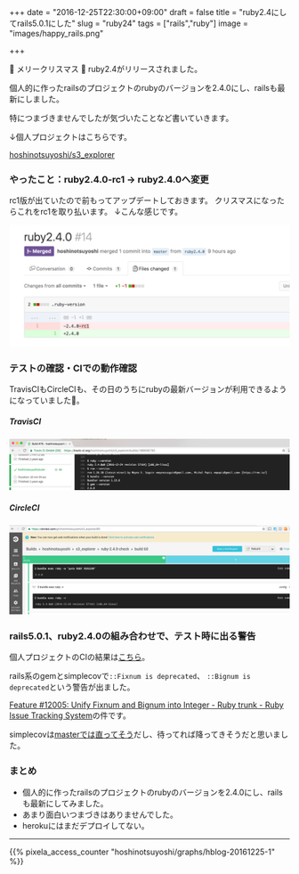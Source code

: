 +++
date = "2016-12-25T22:30:00+09:00"
draft = false
title = "ruby2.4にしてrails5.0.1にした"
slug = "ruby24"
tags = ["rails","ruby"]
image = "images/happy_rails.png"

+++

🎄 メリークリスマス 🎅
ruby2.4がリリースされました。

<!--more-->

個人的に作ったrailsのプロジェクトのrubyのバージョンを2.4.0にし、railsも最新にしました。

特につまづきませんでしたが気づいたことなど書いていきます。

↓個人プロジェクトはこちらです。

<a class="embedly-card" href="https://github.com/hoshinotsuyoshi/s3_explorer">hoshinotsuyoshi/s3_explorer</a>
<script async src="//cdn.embedly.com/widgets/platform.js" charset="UTF-8"></script>

### やったこと：ruby2.4.0-rc1 -> ruby2.4.0へ変更

rc1版が出ていたので前もってアップデートしておきます。
クリスマスになったらこれをrc1を取り払います。
↓こんな感じです。

<img alt="github ruby24" src="/images/ruby24_github.png">

### テストの確認・CIでの動作確認

TravisCIもCircleCIも、その日のうちにrubyの最新バージョンが利用できるようになっていました💪。

##### TravisCI

<img alt="travisci ruby24" src="/images/ruby24_travisci.png">

##### CircleCI

<img alt="circleci ruby24" src="/images/ruby24_circleci.png">

### rails5.0.1、ruby2.4.0の組み合わせで、テスト時に出る警告

個人プロジェクトのCIの結果は[こちら](https://circleci.com/gh/hoshinotsuyoshi/s3_explorer/56)。

rails系のgemとsimplecovで`::Fixnum is deprecated`、 `::Bignum is deprecated`という警告が出ました。

[Feature #12005: Unify Fixnum and Bignum into Integer - Ruby trunk - Ruby Issue Tracking System](https://bugs.ruby-lang.org/issues/12005)の件です。

simplecovは[masterでは直ってそう](https://github.com/colszowka/simplecov/pull/523)だし、待ってれば降ってきそうだと思いました。

### まとめ

* 個人的に作ったrailsのプロジェクトのrubyのバージョンを2.4.0にし、railsも最新にしてみました。
* あまり面白いつまづきはありませんでした。
* herokuにはまだデプロイしてない。
<script type="text/javascript" src="/js/prism.js" async></script>

---

{{% pixela_access_counter "hoshinotsuyoshi/graphs/hblog-20161225-1" %}}
